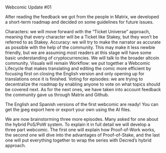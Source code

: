 Webcomic Update #01

After reading the feedback we got from the people in Matrix, we developed a short-term roadmap and decided on some guidelines for future issues.

Characters: we will move forward with the “Ticket Universe” approach, meaning that every character will be a Ticket like Stakey, but they won’t be referred to as Stakey.
Accuracy: we will try to make the narrator as accurate as possible with the help of the community. This may make it less newbie friendly, but we are assuming most readers at this stage will have some basic understanding of cryptocurrencies. We will talk to the broader altcoin community. Visuals will remain 
Workflow: we put together a Webcomic Lifecycle that makes translating and editing the comic more efficient by focusing first on closing the English version and only opening up for translations once it is finished.
Voting for episodes: we are trying to decentralize the roadmap by enabling anyone to vote on what topics should be covered next. As for the next ones, we have taken into account feedback the community gave us through Matrix and Github.

The English and Spanish versions of the first webcomic are ready! You can get the jpeg export here or export your own using the AI files.

We are now brainstorming three more episodes. Many asked for one about the hybrid PoS/PoW system. To explain it in full detail we will develop a three part webcomic. The first one will explain how Proof-of-Work works, the second one will dive into the advantages of Proof-of-Stake, and the last one will put everything together to wrap the series with Decred’s hybrid approach.

